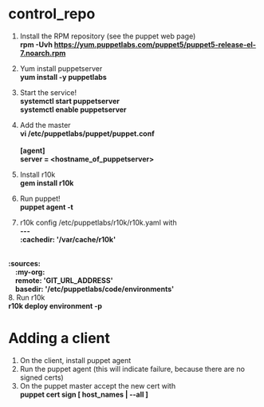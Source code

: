 # control_repo
1. Install the RPM repository (see the puppet web page)<BR>
<B>rpm -Uvh https://yum.puppetlabs.com/puppet5/puppet5-release-el-7.noarch.rpm</B>

2. Yum install puppetserver<BR>
<B>yum install -y puppetlabs</B>

3. Start the service!<BR>
<B>systemctl start puppetserver<BR>
systemctl enable puppetserver</B>

4. Add the master<BR>
<B>vi /etc/puppetlabs/puppet/puppet.conf
<BR><BR>
[agent]<BR>
server = <hostname_of_puppetserver></B>

5. Install r10k<BR>
<B>gem install r10k</B>

6. Run puppet!<BR>
<B>puppet agent -t</B>

7. r10k config /etc/puppetlabs/r10k/r10k.yaml with<BR>
<B>---<BR>
:cachedir: '/var/cache/r10k'<BR>
<BR>
:sources:<BR>
&emsp;:my-org:<BR>
&emsp;remote: 'GIT_URL_ADDRESS'<BR>
&emsp;basedir: '/etc/puppetlabs/code/environments'<BR>
</PRE></B>
8. Run r10k<BR>
<B>r10k deploy environment -p</B>

# Adding a client
1. On the client, install puppet agent<BR>
2. Run the puppet agent (this will indicate failure, because there are no signed certs)<BR>
3. On the puppet master accept the new cert with<BR>
<B>puppet cert sign [ host_names | --all ]</B><BR>
